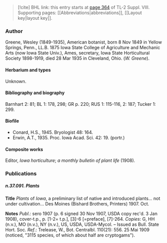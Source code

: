 > [!cite] BHL link: this entry starts at [page 364](https://www.biodiversitylibrary.org/item/103832#page/376/mode/1up) of TL-2 Suppl. VIII.
> Supporting pages: [[Abbreviations|abbreviations]], [[Layout key|layout key]].

### Author

Greene, Wesley (1849-1935), American botanist, born 8 Nov 1849 in Yellow Springs, Penn., LL.B. 1875 Iowa State College of Agriculture and Mechanic Arts (now Iowa State Univ.), Ames, secretary, Iowa State Horticultural Society 1898-1919, died 28 Mar 1935 in Cleveland, Ohio. (*W. Greene*).

#### Herbarium and types

Unknown.

#### Bibliography and biography

Barnhart 2: 81; BL 1: 178, 298; GR p. 220; RUS 1: 115-116, 2: 187; Tucker 1: 299.

#### Biofile

- Conard, H.S., 1945. Bryologist 48: 164.
- Erwin, A.T., 1935. Proc. Iowa Acad. Sci. 42: 19. (portr.)

#### Composite works

Editor, *Iowa horticulture*; *a monthly bulletin of plant life* (1908).

### Publications

##### n.37.091. Plants

**Title**
*Plants* of *Iowa*, a preliminary list of native and introduced plants... not under cultivation... Des Moines (Bishard Brothers, Printers) 1907. Oct.

**Notes**
*Publ*.: sero 1907 (p. 6 signed 30 Nov 1907, USDA copy rec'd. 3 Jan 1908), cover-t.p., p. \[1-2= t.p.\], \[3\]-6 \[=preface\], \[7\]-264. *Copies*: G, HH (n.v.), MO (n.v.), NY (n.v.), US, USDA, USDA-Mycol. – Issued as Bull. State Hort. Soc.
*Ref*.: Trelease, W., Bot. Centralbl. 110(21): 556. 25 Mai 1909 (noticed, "3115 species, of which about half are cryptogams").

